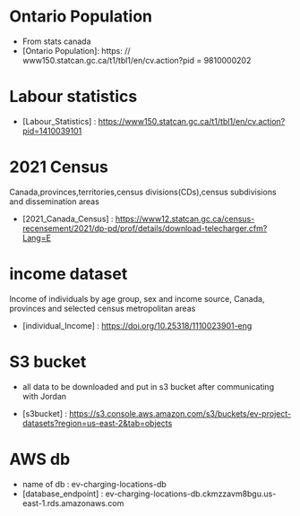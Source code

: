 # Ontario Population
- From stats canada
- [Ontario Population]: https: // www150.statcan.gc.ca/t1/tbl1/en/cv.action?pid = 9810000202


# Labour statistics 

- [Labour_Statistics] : https://www150.statcan.gc.ca/t1/tbl1/en/cv.action?pid=1410039101

# 2021 Census

Canada,provinces,territories,census divisions(CDs),census subdivisions and dissemination areas

- [2021_Canada_Census] : https://www12.statcan.gc.ca/census-recensement/2021/dp-pd/prof/details/download-telecharger.cfm?Lang=E

# income dataset 

Income of individuals by age group, sex and income source, Canada, provinces and selected census metropolitan areas
- [individual_Income] : https://doi.org/10.25318/1110023901-eng

# S3 bucket

- all data to be downloaded and put in s3 bucket after communicating with Jordan

- [s3bucket] : https://s3.console.aws.amazon.com/s3/buckets/ev-project-datasets?region=us-east-2&tab=objects

# AWS db

- name of db : ev-charging-locations-db
- [database_endpoint] :  ev-charging-locations-db.ckmzzavm8bgu.us-east-1.rds.amazonaws.com